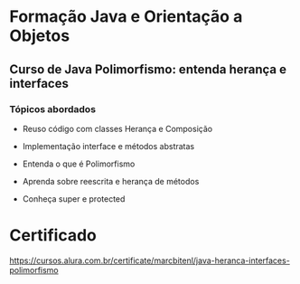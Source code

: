 # Formação Java e Orientação a Objetos


## Curso de Java Polimorfismo: entenda herança e interfaces

### Tópicos abordados
  
- Reuso código com classes Herança e Composição

- Implementação interface e métodos abstratas

- Entenda o que é Polimorfismo

- Aprenda sobre reescrita e herança de métodos

- Conheça super e protected

# Certificado

https://cursos.alura.com.br/certificate/marcbitenl/java-heranca-interfaces-polimorfismo

